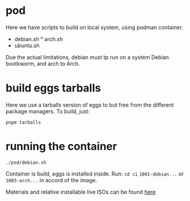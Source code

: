 # pod

Here we have scripts to build on local system, using podman container.

* debian.sh
° arch.sh
* ubuntu.sh

Due the actual limitations, debian must tp run on a system Debian bootkworm, and arch to Arch. 

# build eggs tarballs
Here we use a tarballs version of eggs to but free from the different package managers. To build, just:

`pnpm tarballs`

# running the container
`./pod/debian.sh`

Container is build, eggs is installed inside. Run:
`cd ci`
`1001-debian...` or `1003-arch...` in accord of the image.


Materials and relative installable live ISOs can be found [here](https://drive.google.com/drive/folders/15jAwpk-k27dSuqD4iUZkjADgh9-tRI-4?dmr=1&ec=wgc-drive-globalnav-goto)
